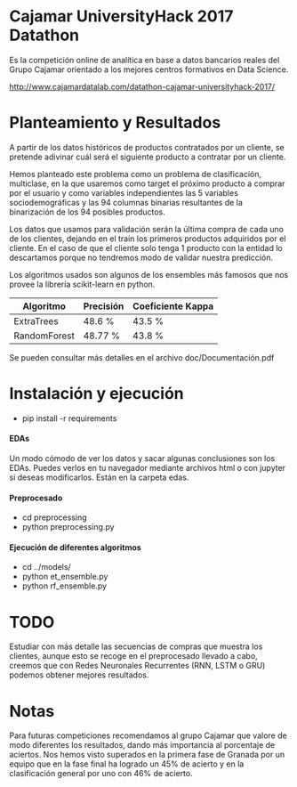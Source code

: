 # Cajamar UniversityHack 2017 Datathon

Es la competición online de analítica en base a datos bancarios reales del Grupo Cajamar orientado a los mejores centros formativos en Data Science.

http://www.cajamardatalab.com/datathon-cajamar-universityhack-2017/

# Planteamiento y Resultados

A partir de los datos históricos de productos contratados por un cliente, se pretende adivinar cuál será el siguiente producto a contratar por un cliente.

Hemos planteado este problema como un problema de clasificación, multiclase, en la que usaremos como target el próximo producto a comprar por el usuario y como variables independientes las 5 variables sociodemográficas y las 94 columnas binarias resultantes de la binarización de los 94 posibles productos.

Los datos que usamos para validación serán la última compra de cada uno de los clientes, dejando en el train los primeros productos adquiridos por el cliente. En el caso de que el cliente solo tenga 1 producto con la entidad lo descartamos porque no tendremos modo de validar nuestra predicción.

Los algoritmos usados son algunos de los ensembles más famosos que nos provee la librería scikit-learn en python.

| Algoritmo | Precisión | Coeficiente Kappa |
| --------- | --------- | ----------------- |
| ExtraTrees | 48.6 % | 43.5 % |
| RandomForest | 48.77 % | 43.8 % |

Se pueden consultar más detalles en el archivo doc/Documentación.pdf

# Instalación y ejecución

- pip install -r requirements

#### EDAs

Un modo cómodo de ver los datos y sacar algunas conclusiones son los EDAs. Puedes verlos en tu navegador mediante archivos html o con jupyter si deseas modificarlos. Están en la carpeta edas.

#### Preprocesado

- cd preprocessing
- python preprocessing.py

#### Ejecución de diferentes algoritmos

- cd ../models/
- python et_ensemble.py
- python rf_ensemble.py

# TODO

Estudiar con más detalle las secuencias de compras que muestra los clientes, aunque esto se recoge en el preprocesado llevado a cabo, creemos que con Redes Neuronales Recurrentes (RNN, LSTM o GRU) podemos obtener mejores resultados.

# Notas

Para futuras competiciones recomendamos al grupo Cajamar que valore de modo diferentes los resultados, dando más importancia al porcentaje de aciertos. Nos hemos visto superados en la primera fase de Granada por un equipo que en la fase final ha logrado un 45% de acierto y en la clasificación general por uno con 46% de acierto.

